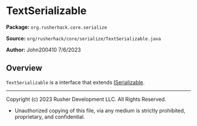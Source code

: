 # TextSerializable

**Package:** `org.rusherhack.core.serialize`

**Source:** `org/rusherhack/core/serialize/TextSerializable.java`

**Author:** John200410 7/6/2023



## Overview

`TextSerializable` is a interface that extends [ISerializable](ISerializable.md).

---

Copyright (c) 2023 Rusher Development LLC. All Rights Reserved.
* Unauthorized copying of this file, via any medium is strictly prohibited, proprietary, and confidential.
